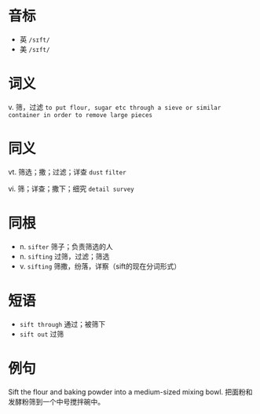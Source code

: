 # 音标

- 英 `/sɪft/`
- 美 `/sɪft/`

# 词义

v. 筛，过滤
`to put flour, sugar etc through a sieve or similar container in order to remove large pieces`

# 同义

vt. 筛选；撒；过滤；详查
`dust` `filter`

vi. 筛；详查；撒下；细究
`detail survey`

# 同根

- n. `sifter` 筛子；负责筛选的人
- n. `sifting` 过筛，过滤；筛选
- v. `sifting` 筛撒，纷落，详察（sift的现在分词形式）

# 短语

- `sift through` 通过；被筛下
- `sift out` 过筛

# 例句

Sift the flour and baking powder into a medium-sized mixing bowl.
把面粉和发酵粉筛到一个中号搅拌碗中。


